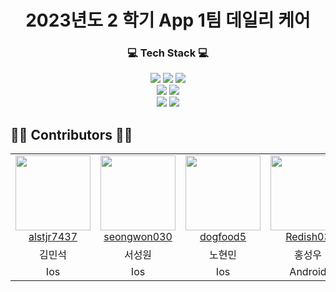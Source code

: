<div align = "center">
  
# 2023년도 2 학기 App 1팀 데일리 케어

<h3>💻 Tech Stack 💻</h3>

<img src="https://img.shields.io/badge/Firebase-#FFCA28?style=flat-square&logo=fireabase&logoColor=white"/>
<img src="https://img.shields.io/badge/Swift-#F05138?style=flat-square&logo=swift&logoColor=white"/>
<img src="https://img.shields.io/badge/Android-#3DDC84?style=flat-square&logo=android&logoColor=white"/>
<br>
<img src="https://img.shields.io/badge/HTML-#E34F26?style=flat-square&logo=html&logoColor=white"/>
<img src="https://img.shields.io/badge/CSS3-1572B6?style=flat-square&logo=CSS3&logoColor=white"/>
<br>
<a href="https://wonderful-report-e58.notion.site/Digital-Therapeutics-2e807e0fe933492282105bd76665ba36?pvs=4" target="_blank"><img src="https://img.shields.io/badge/Notion-000000?style=flat-square&logo=Notion&logoColor=white"/></a>
<a hre="https://github.com/pknu-wap/2023_2_APP_TEAM1" target="_blank"><img src="https://img.shields.io/badge/Github-181717?style=flat-square&logo=Github&logoColor=white"/></a>

</div>

## 👨‍💻 Contributors 👩‍💻

<table>
  <tr>
    <td align="center">
      <a href="https://github.com/alstjr7437" target="_blank">
        <img src="https://avatars.githubusercontent.com/u/94051599?v=4" width="120px;"/>
        <br />
        <a href="https://github.com/pknu-wap/2023_1_Wap_Web_Team6/commits/develop?author=alstjr7437" title="Code">alstjr7437 </a>
    </td>
    <td align="center">
      <a href="https://github.com/seongwon030" target="_blank">
        <img src="https://avatars.githubusercontent.com/u/80205505?v=4" width="120px;"/>
        <br />
        <a href="https://github.com/pknu-wap/2023_1_Wap_Web_Team6/commits/develop?author=seongwon030" title="Code">seongwon030 </a>
    </td>
    <td align="center">
      <a href="https://github.com/dogfood5" target="_blank">
        <img src="https://avatars.githubusercontent.com/u/83887485?v=4" width="120px;"/>
        <br />
        <a href="https://github.com/pknu-wap/2023_1_Wap_Web_Team6/commits/develop?author=dogfood5" title="Code">dogfood5 </a>
    </td>
    <td align="center">
      <a href="https://github.com/Redish03" target="_blank">
        <img src="https://avatars.githubusercontent.com/u/94339333?v=4" width="120px;"/>
        <br />
        <a href="https://github.com/pknu-wap/2023_1_Wap_Web_Team6/commits/develop?author=Redish03" title="Code">Redish03 </a>
    </td>
    <td align="center">
      <a href="https://github.com/TaeO-Lee" target="_blank">
        <img src="https://avatars.githubusercontent.com/u/83887485?v=4" width="120px;"/>
        <br />
        <a href="https://github.com/pknu-wap/2023_1_Wap_Web_Team6/commits/develop?author=TaeO-Lee" title="Code">TaeO-Lee </a>
    </td>
  </tr>
  <tr>
    <td align="center">김민석</td>
    <td align="center">서성원</td>
    <td align="center">노현민</td>
    <td align="center">홍성우</td>
    <td align="center">이태오</td>
  </tr>
    <tr>
    <td align="center">Ios</td>
    <td align="center">Ios</td>
    <td align="center">Ios</td>
    <td align="center">Android</td>
    <td align="center">Android</td>
  </tr>
</table>
